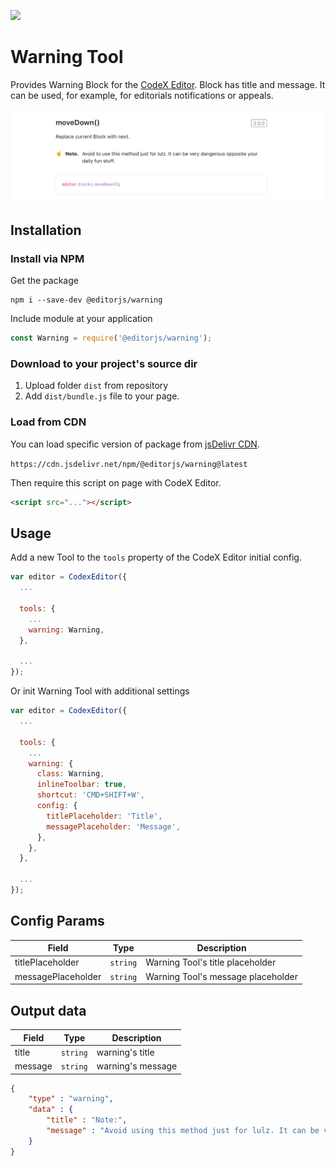![](https://badgen.net/badge/CodeX%20Editor/v2.0/blue)

# Warning Tool

Provides Warning Block for the [CodeX Editor](https://ifmo.su/editor). Block has title and message. It can be used, for example, for editorials notifications or appeals.

![](assets/2d7b7bc1-ac46-4020-89c9-390d1a7297e2.jpg)

## Installation

### Install via NPM

Get the package

```shell
npm i --save-dev @editorjs/warning
```

Include module at your application

```javascript
const Warning = require('@editorjs/warning');
```

### Download to your project's source dir

1. Upload folder `dist` from repository
2. Add `dist/bundle.js` file to your page.

### Load from CDN

You can load specific version of package from [jsDelivr CDN](https://www.jsdelivr.com/package/npm/@editorjs/warning).

`https://cdn.jsdelivr.net/npm/@editorjs/warning@latest`

Then require this script on page with CodeX Editor.

```html
<script src="..."></script>
```

## Usage

Add a new Tool to the `tools` property of the CodeX Editor initial config.

```javascript
var editor = CodexEditor({
  ...
  
  tools: {
    ...
    warning: Warning,
  },
  
  ...
});
```

Or init Warning Tool with additional settings

```javascript
var editor = CodexEditor({
  ...
  
  tools: {
    ...
    warning: {
      class: Warning,
      inlineToolbar: true,
      shortcut: 'CMD+SHIFT+W',
      config: {
        titlePlaceholder: 'Title',
        messagePlaceholder: 'Message',
      },
    },
  },
  
  ...
});
```

## Config Params

| Field              | Type     | Description                       |
| ------------------ | -------- | ----------------------------------|
| titlePlaceholder   | `string` | Warning Tool's title placeholder  |
| messagePlaceholder | `string` | Warning Tool's message placeholder|

## Output data

| Field     | Type     | Description      |
| --------- | -------- | -----------------|
| title     | `string` | warning's title  |
| message   | `string` | warning's message|

```json
{
    "type" : "warning",
    "data" : {
        "title" : "Note:",
        "message" : "Avoid using this method just for lulz. It can be very dangerous opposite your daily fun stuff."
    }
}
```
